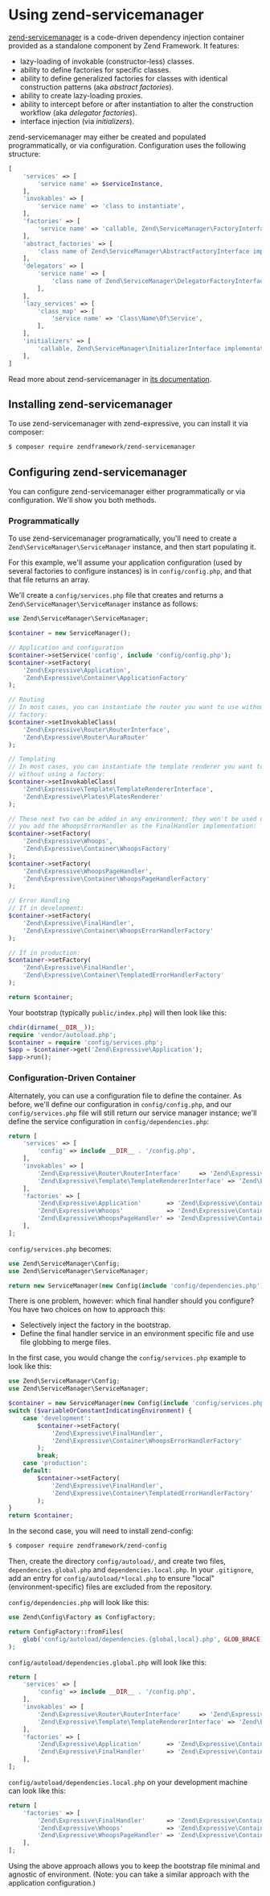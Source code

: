 # Using zend-servicemanager

[zend-servicemanager](https://github.com/zendframework/zend-servicemanager) is a
code-driven dependency injection container provided as a standalone component by
Zend Framework. It features:

- lazy-loading of invokable (constructor-less) classes.
- ability to define factories for specific classes.
- ability to define generalized factories for classes with identical
  construction patterns (aka *abstract factories*).
- ability to create lazy-loading proxies.
- ability to intercept before or after instantiation to alter the construction
  workflow (aka *delegator factories*).
- interface injection (via *initializers*).

zend-servicemanager may either be created and populated programmatically, or via
configuration. Configuration uses the following structure:

```php
[
    'services' => [
        'service name' => $serviceInstance,
    ],
    'invokables' => [
        'service name' => 'class to instantiate',
    ],
    'factories' => [
        'service name' => 'callable, Zend\ServiceManager\FactoryInterface instance, or name of factory class returning the service',
    ],
    'abstract_factories' => [
        'class name of Zend\ServiceManager\AbstractFactoryInterface implementation',
    ],
    'delegators' => [
        'service name' => [
            'class name of Zend\ServiceManager\DelegatorFactoryInterface implementation',
        ],
    ],
    'lazy_services' => [
        'class_map' => [
            'service name' => 'Class\Name\Of\Service',
        ],
    ],
    'initializers' => [
        'callable, Zend\ServiceManager\InitializerInterface implementation, or name of initializer class',
    ],
]
```

Read more about zend-servicemanager in [its documentation](http://framework.zend.com/manual/current/en/modules/zend.service-manager.html).

## Installing zend-servicemanager

To use zend-servicemanager with zend-expressive, you can install it via
composer:

```bash
$ composer require zendframework/zend-servicemanager
```

## Configuring zend-servicemanager

You can configure zend-servicemanager either programmatically or via
configuration. We'll show you both methods.

### Programmatically

To use zend-servicemanager programatically, you'll need to create a
`Zend\ServiceManager\ServiceManager` instance, and then start populating it.

For this example, we'll assume your application configuration (used by several
factories to configure instances) is in `config/config.php`, and that that file
returns an array.

We'll create a `config/services.php` file that creates and returns a
`Zend\ServiceManager\ServiceManager` instance as follows:

```php
use Zend\ServiceManager\ServiceManager;

$container = new ServiceManager();

// Application and configuration
$container->setService('config', include 'config/config.php');
$container->setFactory(
    'Zend\Expressive\Application',
    'Zend\Expressive\Container\ApplicationFactory'
);

// Routing
// In most cases, you can instantiate the router you want to use without using a
// factory:
$container->setInvokableClass(
    'Zend\Expressive\Router\RouterInterface',
    'Zend\Expressive\Router\AuraRouter'
);

// Templating
// In most cases, you can instantiate the template renderer you want to use
// without using a factory:
$container->setInvokableClass(
    'Zend\Expressive\Template\TemplateRendererInterface',
    'Zend\Expressive\Plates\PlatesRenderer'
);

// These next two can be added in any environment; they won't be used unless
// you add the WhoopsErrorHandler as the FinalHandler implementation:
$container->setFactory(
    'Zend\Expressive\Whoops',
    'Zend\Expressive\Container\WhoopsFactory'
);
$container->setFactory(
    'Zend\Expressive\WhoopsPageHandler',
    'Zend\Expressive\Container\WhoopsPageHandlerFactory'
);

// Error Handling
// If in development:
$container->setFactory(
    'Zend\Expressive\FinalHandler',
    'Zend\Expressive\Container\WhoopsErrorHandlerFactory'
);

// If in production:
$container->setFactory(
    'Zend\Expressive\FinalHandler',
    'Zend\Expressive\Container\TemplatedErrorHandlerFactory'
);

return $container;
```

Your bootstrap (typically `public/index.php`) will then look like this:

```php
chdir(dirname(__DIR__));
require 'vendor/autoload.php';
$container = require 'config/services.php';
$app = $container->get('Zend\Expressive\Application');
$app->run();
```

### Configuration-Driven Container

Alternately, you can use a configuration file to define the container. As
before, we'll define our configuration in `config/config.php`, and our
`config/services.php` file will still return our service manager instance; we'll
define the service configuration in `config/dependencies.php`:

```php
return [
    'services' => [
        'config' => include __DIR__ . '/config.php',
    ],
    'invokables' => [
        'Zend\Expressive\Router\RouterInterface'     => 'Zend\Expressive\Router\AuraRouter',
        'Zend\Expressive\Template\TemplateRendererInterface' => 'Zend\Expressive\Plates\PlatesRenderer'
    ],
    'factories' => [
        'Zend\Expressive\Application'       => 'Zend\Expressive\Container\ApplicationFactory',
        'Zend\Expressive\Whoops'            => 'Zend\Expressive\Container\WhoopsFactory',
        'Zend\Expressive\WhoopsPageHandler' => 'Zend\Expressive\Container\WhoopsPageHandlerFactory',
    ],
];
```

`config/services.php` becomes:

```php
use Zend\ServiceManager\Config;
use Zend\ServiceManager\ServiceManager;

return new ServiceManager(new Config(include 'config/dependencies.php'));
```

There is one problem, however: which final handler should you configure? You
have two choices on how to approach this:

- Selectively inject the factory in the bootstrap.
- Define the final handler service in an environment specific file and use file
  globbing to merge files.

In the first case, you would change the `config/services.php` example to look
like this:

```php
use Zend\ServiceManager\Config;
use Zend\ServiceManager\ServiceManager;

$container = new ServiceManager(new Config(include 'config/services.php'));
switch ($variableOrConstantIndicatingEnvironment) {
    case 'development':
        $container->setFactory(
            'Zend\Expressive\FinalHandler',
            'Zend\Expressive\Container\WhoopsErrorHandlerFactory'
        );
        break;
    case 'production':
    default:
        $container->setFactory(
            'Zend\Expressive\FinalHandler',
            'Zend\Expressive\Container\TemplatedErrorHandlerFactory'
        );
}
return $container;
```

In the second case, you will need to install zend-config:

```bash
$ composer require zendframework/zend-config
```

Then, create the directory `config/autoload/`, and create two files,
`dependencies.global.php` and `dependencies.local.php`. In your `.gitignore`,
add an entry for `config/autoload/*local.php` to ensure "local"
(environment-specific) files are excluded from the repository.

`config/dependencies.php` will look like this:

```php
use Zend\Config\Factory as ConfigFactory;

return ConfigFactory::fromFiles(
    glob('config/autoload/dependencies.{global,local}.php', GLOB_BRACE)
);
```

`config/autoload/dependencies.global.php` will look like this:

```php
return [
    'services' => [
        'config' => include __DIR__ . '/config.php',
    ],
    'invokables' => [
        'Zend\Expressive\Router\RouterInterface'     => 'Zend\Expressive\Router\AuraRouter',
        'Zend\Expressive\Template\TemplateRendererInterface' => 'Zend\Expressive\Plates\PlatesRenderer'
    ],
    'factories' => [
        'Zend\Expressive\Application'       => 'Zend\Expressive\Container\ApplicationFactory',
        'Zend\Expressive\FinalHandler'      => 'Zend\Expressive\Container\TemplatedErrorHandlerFactory',
    ],
];
```

`config/autoload/dependencies.local.php` on your development machine can look
like this:

```php
return [
    'factories' => [
        'Zend\Expressive\FinalHandler'      => 'Zend\Expressive\Container\WhoopsErrorHandlerFactory',
        'Zend\Expressive\Whoops'            => 'Zend\Expressive\Container\WhoopsFactory',
        'Zend\Expressive\WhoopsPageHandler' => 'Zend\Expressive\Container\WhoopsPageHandlerFactory',
    ],
];
```

Using the above approach allows you to keep the bootstrap file minimal and
agnostic of environment. (Note: you can take a similar approach with
the application configuration.)
